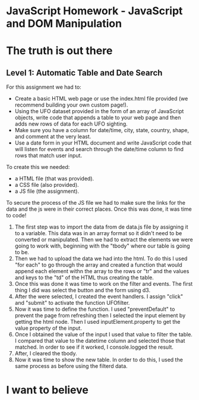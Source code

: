 # JavaScript Homework - JavaScript and DOM Manipulation
# The truth is out there

## Level 1: Automatic Table and Date Search

For this assignment we had to:
* Create a basic HTML web page or use the index.html file provided (we recommend building your own custom page!).
* Using the UFO dataset provided in the form of an array of JavaScript objects, write code that appends a table to your web page and then adds new rows of data for each UFO sighting.
* Make sure you have a column for date/time, city, state, country, shape, and comment at the very least.
* Use a date form in your HTML document and write JavaScript code that will listen for events and search through the date/time column to find rows that match user input.

To create this we needed:
* a HTML file (that was provided).
* a CSS file (also provided).
* a JS file (the assignment).


To secure the process of the JS file we had to make sure the links for the data and the js were in their correct places. Once this was done, it was time to code!

1. The first step was to import the data from de data.js file by assigning it to a variable. This data was in an array format so it didn't need to be converted or manipulated. Then we had to extract the elements we were going to work with, beginning with the "tbody" where our table is going to be. 
2. Then we had to upload the data we had into the html. To do this I used "for each" to go through the array and created a function that would append each element withn the array to the rows or "tr" and the values and keys to the "td" of the HTML thus creating the table.
3. Once this was done it was time to work on the filter and events. The first thing I did was select the button and the form using d3. 
4. After the were selected, I created the event handlers. I assign "click" and "submit" to activate the function UFOfilter.
5. Now it was time to define the function. I used "preventDefault" to prevent the page from refreshing then I selected the input element by getting the html node. Then I used inputElement.property to get the value property of the input.
6. Once I obtained the value of the input I used that value to filter the table. I compared that value to the datetime column and selected those that matched. In order to see if it worked, I console.logged the result.
7. After, I cleared the tbody.
8. Now it was time to show the new table. In order to do this, I used the same process as before using the filterd data.

# I want to believe
